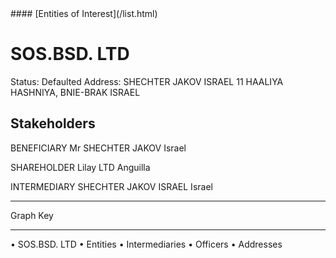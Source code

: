 <link rel="stylesheet" type="text/css" href="../../assets/style.css">
#### [Entities of Interest](/list.html)

# SOS.BSD. LTD
Status: Defaulted
Address: SHECHTER JAKOV ISRAEL 11 HAALIYA HASHNIYA, BNIE-BRAK ISRAEL

## Stakeholders
BENEFICIARY
Mr SHECHTER JAKOV
Israel


SHAREHOLDER
Lilay LTD
Anguilla


INTERMEDIARY
SHECHTER JAKOV ISRAEL
Israel




---



<div class="legend">
Graph Key
<hr>
<span class="focus">• SOS.BSD. LTD</span>
<span class="entity">• Entities</span>
<span class="intermediary">• Intermediaries</span>
<span class="officer">• Officers</span>
<span class="address">• Addresses</span>
</div>


<img src="http://eoi-graphs.s3-website-eu-west-1.amazonaws.com/SOS.BSD._LTD.png" alt="">

